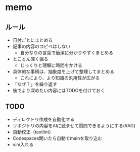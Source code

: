 # memo

## ルール

- 日付ごとにまとめる
- 記事の内容のコピペはしない
    - 自分なりの言葉で簡潔に分かりやすくまとめる
- とことん深く掘る
    - じっくりと理解に時間をかける
- 具体的な事柄は、抽象度を上げて整理してまとめる
    - これにより、より知識の汎用性が広がる
- 「なぜ？」を繰り返す
- 後でより深めたい内容にはTODOを付けておく

## TODO

- ディレクトリ作成を自動化する
- リポジトリの内容をAIに読ませて質問できるようにする(RAG)
- 自動校正（textlint）
- Codespaces開いたら自動でmainを取り込む
- vim入れる